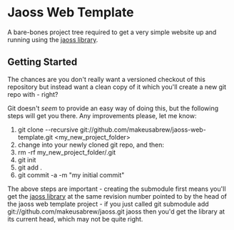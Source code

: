 Jaoss Web Template
==================

A bare-bones project tree required to get a very simple website up and running
using the [jaoss library](http://github.com/makeusabrew/jaoss).

Getting Started
---------------

The chances are you don't really want a versioned checkout of this repository
but instead want a clean copy of it which you'll create a new git repo with -
right?

Git doesn't *seem* to provide an easy way of doing this, but the following
steps will get you there. Any improvements please, let me know:

1. git clone --recursive git://github.com/makeusabrew/jaoss-web-template.git <my_new_project_folder>
2. change into your newly cloned git repo, and then:
3. rm -rf my_new_project_folder/.git
3. git init
4. git add .
5. git commit -a -m "my initial commit"

The above steps are important - creating the submodule first means you'll get
the [jaoss library](http://github.com/makeusabrew/jaoss) at the same revision
number pointed to by the head of the jaoss web template project - if you just
called git submodule add git://github.com/makeusabrew/jaoss.git jaoss then you'd
get the library at its current head, which may not be quite right.

